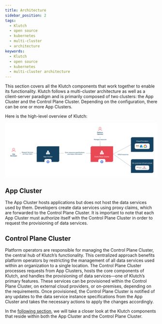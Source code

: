 ```yaml
---
title: Architecture
sidebar_position: 2
tags:
  - Klutch
  - open source
  - kubernetes
  - multi-cluster
  - architecture
keywords:
  - Klutch
  - open source
  - kubernetes
  - multi-cluster architecture
---
```


This section covers all the Klutch components that work together to enable its functionality. Klutch follows a
multi-cluster architecture as well as a client-server paradigm and is primarily composed of two clusters: the App
Cluster and the Control Plane Cluster. Depending on the configuration, there can be one or more App Clusters.

Here is the high-level overview of Klutch:

![High Level Architecture](../img/high_level_architecture.png)

## App Cluster

The App Cluster hosts applications but does not host the data services used by them. Developers create data services
using proxy claims, which are forwarded to the Control Plane Cluster. It is important to note that each App Cluster must
authorize itself with the Control Plane Cluster in order to request the provisioning of data services.

## Control Plane Cluster

Platform operators are responsible for managing the Control Plane Cluster, the central hub of Klutch’s functionality.
This centralized approach benefits platform operators by restricting the management of all data services used within an
organization to a single location. The Control Plane Cluster processes requests from App Clusters, hosts the core
components of Klutch, and handles the provisioning of data services—one of Klutch’s primary features. These services can
be provisioned within the Control Plane Cluster, on external cloud providers, or on-premises, depending on the
requirements. Once provisioned, the Control Plane Cluster is notified of any updates to the data service instance
specifications from the App Cluster and takes the necessary actions to apply the changes accordingly.

In the [following section](./architecture-deep-dive/), we will take a closer look at the Klutch components that reside within both the App Cluster
and the Control Plane Cluster.
